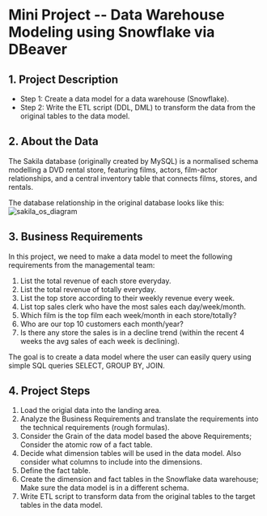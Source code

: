 # Mini Project -- Data Warehouse Modeling using Snowflake via DBeaver

## 1. Project Description
- Step 1: Create a data model for a data warehouse (Snowflake).
- Step 2: Write the ETL script (DDL, DML) to transform the data from the original tables to the data model.

## 2. About the Data
The Sakila database (originally created by MySQL) is a normalised schema modelling a DVD rental store, featuring films, actors, film-actor relationships, and a central inventory table that connects films, stores, and rentals. 

The database relationship in the original database looks like this:
![sakila_os_diagram](https://user-images.githubusercontent.com/74939090/197332630-f9508613-de3e-4698-90a3-f7d1902d70c6.png)



## 3. Business Requirements
In this project, we need to make a data model to meet the following requirements from the managemental team:

1. List the total revenue of each store everyday.
2. List the total revenue of totally everyday.
3. List the top store according to their weekly revenue every week.
4. List top sales clerk who have the most sales each day/week/month.
5. Which film is the top film each week/month in each store/totally?
6. Who are our top 10 customers each month/year?
7. Is there any store the sales is in a decline trend (within the recent 4 weeks the avg sales of each week is declining).

The goal is to create a data model where the user can easily query using simple SQL queries SELECT, GROUP BY, JOIN.

## 4. Project Steps
1. Load the origial data into the landing area.
2. Analyze the Business Requirements and translate the requirements into the technical requirements (rough formulas).
3. Consider the Grain of the data model based the above Requirements; Consider the atomic row of a fact table.
4. Decide what dimension tables will be used in the data model. Also consider what columns to include into the dimensions.
5. Define the fact table.
6. Create the dimension and fact tables in the Snowflake data warehouse; Make sure the data model is in a different schema.
7. Write ETL script to transform data from the original tables to the target tables in the data model.
